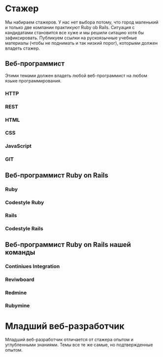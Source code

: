 # Стажер

Мы набираем стажеров. У нас нет выбора потому, что город маленький и только две компании практикуют Ruby ob Rails. Ситуация с кандидатами становится все хуже и мы решили ситацию хотя бы зафиксировать. Публикуем ссылки на рускоязычные учебные материалы (чтобы не поднимать и так низкий порог), которыми должен владеть стажер.

## Веб-программист

Этими темами должен владеть любой веб-программист на любом языке программирования.

### HTTP

### REST

### HTML

### CSS

### JavaScript

### GIT

## Веб-программист Ruby on Rails

### Ruby

### Codestyle Ruby

### Rails

### Codestyle Rails

## Веб-программист Ruby on Rails нашей команды

### Continiues Integration

### Reviwboard

### Redmine

### Rubymine

# Младший веб-разработчик

Младший веб-разработчик отличается от стажера опытом и углубленными знаниями. Темы все те же самые, но подтвержденные опытом.
